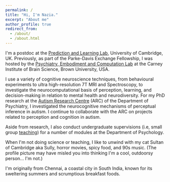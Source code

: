 ```yaml
---
permalink: /
title: "Hi, I'm Nazia."
excerpt: "About me"
author_profile: true
redirect_from: 
  - /about/
  - /about.html
---
```


I'm a postdoc at the [Prediction and Learning Lab](https://www.lawsonlab.co.uk/), University of Cambridge, UK. Previously, as part of the Parke-Davis Exchange Fellowship, I was hosted by the [Psychiatry, Embodiment and Computation Lab](https://fpetzschner.com/lab/) at the Carney Institute of Brain Science, Brown University, USA.

I use a variety of cognitive neuroscience techniques, from behavioural experiments to ultra high-resolution 7T MRI and Spectroscopy, to investigate the neurocomputational basis of perception, learning, and decision-making in relation to mental health and neurodiversity. For my PhD research at the [Autism Research Centre](http://www.autismresearchcentre.com/) (ARC) of the Department of Psychiatry, I investigated the neurocognitive mechanisms of perceptual inference in autism. I continue to collaborate with the ARC on projects related to perception and cognition in autism.

Aside from research, I also conduct undergraduate supervisions (i.e, small group [teaching](https://naziajassim.github.io/teaching/)) for a number of modules at the Department of Psychology.

When I'm not doing science or teaching, I like to unwind with my cat Sultan of Cambridge aka Sully, horror movies, spicy food, and 90s music. (The profile picture may have misled you into thinking I'm a cool, outdoorsy person... I'm not.)

I'm originally from Chennai, a coastal city in South India, known for its sweltering summers and scrumptious breakfast foods.
